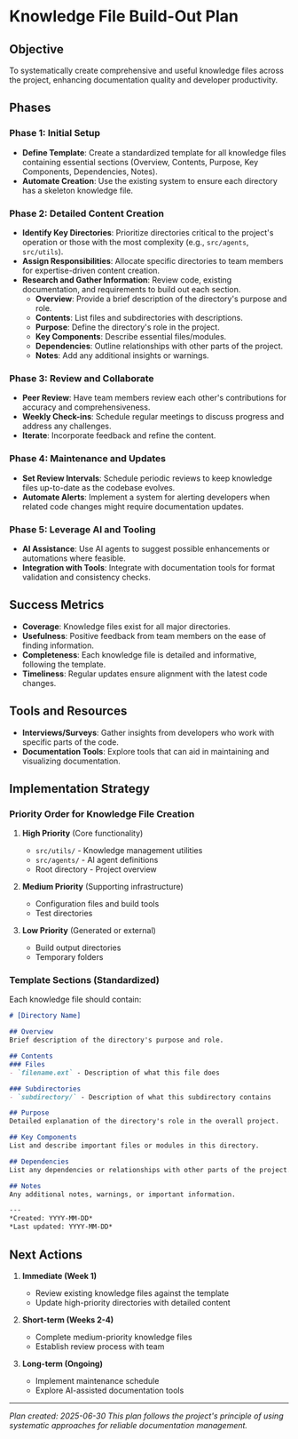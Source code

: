 # Knowledge File Build-Out Plan

## Objective

To systematically create comprehensive and useful knowledge files across the project, enhancing documentation quality and developer productivity.

## Phases

### Phase 1: Initial Setup
- **Define Template**: Create a standardized template for all knowledge files containing essential sections (Overview, Contents, Purpose, Key Components, Dependencies, Notes).
- **Automate Creation**: Use the existing system to ensure each directory has a skeleton knowledge file.

### Phase 2: Detailed Content Creation
- **Identify Key Directories**: Prioritize directories critical to the project's operation or those with the most complexity (e.g., `src/agents`, `src/utils`).
- **Assign Responsibilities**: Allocate specific directories to team members for expertise-driven content creation.
- **Research and Gather Information**: Review code, existing documentation, and requirements to build out each section.
  - **Overview**: Provide a brief description of the directory's purpose and role.
  - **Contents**: List files and subdirectories with descriptions.
  - **Purpose**: Define the directory's role in the project.
  - **Key Components**: Describe essential files/modules.
  - **Dependencies**: Outline relationships with other parts of the project.
  - **Notes**: Add any additional insights or warnings.

### Phase 3: Review and Collaborate
- **Peer Review**: Have team members review each other's contributions for accuracy and comprehensiveness.
- **Weekly Check-ins**: Schedule regular meetings to discuss progress and address any challenges.
- **Iterate**: Incorporate feedback and refine the content.

### Phase 4: Maintenance and Updates
- **Set Review Intervals**: Schedule periodic reviews to keep knowledge files up-to-date as the codebase evolves.
- **Automate Alerts**: Implement a system for alerting developers when related code changes might require documentation updates.

### Phase 5: Leverage AI and Tooling
- **AI Assistance**: Use AI agents to suggest possible enhancements or automations where feasible.
- **Integration with Tools**: Integrate with documentation tools for format validation and consistency checks.

## Success Metrics

- **Coverage**: Knowledge files exist for all major directories.
- **Usefulness**: Positive feedback from team members on the ease of finding information.
- **Completeness**: Each knowledge file is detailed and informative, following the template.
- **Timeliness**: Regular updates ensure alignment with the latest code changes.

## Tools and Resources

- **Interviews/Surveys**: Gather insights from developers who work with specific parts of the code.
- **Documentation Tools**: Explore tools that can aid in maintaining and visualizing documentation.

## Implementation Strategy

### Priority Order for Knowledge File Creation

1. **High Priority** (Core functionality)
   - `src/utils/` - Knowledge management utilities
   - `src/agents/` - AI agent definitions
   - Root directory - Project overview

2. **Medium Priority** (Supporting infrastructure)
   - Configuration files and build tools
   - Test directories

3. **Low Priority** (Generated or external)
   - Build output directories
   - Temporary folders

### Template Sections (Standardized)

Each knowledge file should contain:

```markdown
# [Directory Name]

## Overview
Brief description of the directory's purpose and role.

## Contents
### Files
- `filename.ext` - Description of what this file does

### Subdirectories
- `subdirectory/` - Description of what this subdirectory contains

## Purpose
Detailed explanation of the directory's role in the overall project.

## Key Components
List and describe important files or modules in this directory.

## Dependencies
List any dependencies or relationships with other parts of the project.

## Notes
Any additional notes, warnings, or important information.

---
*Created: YYYY-MM-DD*
*Last updated: YYYY-MM-DD*
```

## Next Actions

1. **Immediate (Week 1)**
   - Review existing knowledge files against the template
   - Update high-priority directories with detailed content

2. **Short-term (Weeks 2-4)**
   - Complete medium-priority knowledge files
   - Establish review process with team

3. **Long-term (Ongoing)**
   - Implement maintenance schedule
   - Explore AI-assisted documentation tools

---

*Plan created: 2025-06-30*
*This plan follows the project's principle of using systematic approaches for reliable documentation management.*
